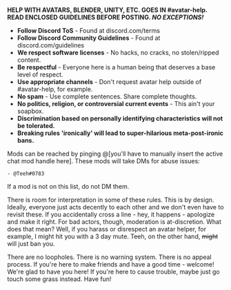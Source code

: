 __**HELP WITH AVATARS, BLENDER, UNITY, ETC. GOES IN #avatar-help.**__
__**READ ENCLOSED GUIDELINES BEFORE POSTING. *NO EXCEPTIONS!***__

- **Follow Discord ToS** - Found at discord.com/terms
- **Follow Discord Community Guidelines** - Found at discord.com/guidelines
- **We respect software licenses** - No hacks, no cracks, no stolen/ripped content.
- **Be respectful** - Everyone here is a human being that deserves a base level of respect.
- **Use appropriate channels** - Don't request avatar help outside of #avatar-help, for example.
- **No spam** - Use complete sentences. Share complete thoughts.
- **No politics, religion, or controversial current events** - This ain't your soapbox.
- **Discrimination based on personally identifying characteristics will not be tolerated.**
- **Breaking rules 'ironically' will lead to super-hilarious meta-post-ironic bans.**

Mods can be reached by pinging @[you'll have to manually insert the active chat mod handle here].
These mods will take DMs for abuse issues:

	- @Teeh#0783

If a mod is not on this list, do not DM them.

There is room for interpretation in some of these rules. This is by design. Ideally, everyone just acts decently to each other and we don't even have to revisit these. If you accidentally cross a line - hey, it happens - apologize and make it right. For bad actors, though, moderation is at-discretion. What does that mean? Well, if you harass or disrespect an avatar helper, for example, I might hit you with a 3 day mute. Teeh, on the other hand, ~~might~~ will just ban you.

There are no loopholes. There is no warning system. There is no appeal process.
If you're here to make friends and have a good time - welcome! We're glad to have you here!
If you're here to cause trouble, maybe just go touch some grass instead.
Have fun!